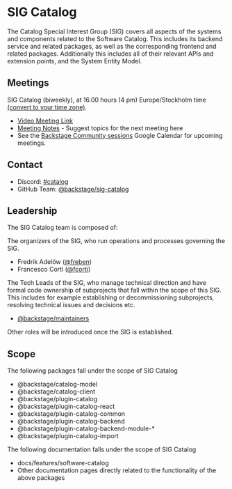 # SIG Catalog

The Catalog Special Interest Group (SIG) covers all aspects of the systems and components related to the Software Catalog. This includes its backend service and related packages, as well as the corresponding frontend and related packages. Additionally this includes all of their relevant APIs and extension points, and the System Entity Model.

## Meetings

SIG Catalog (biweekly), at 16.00 hours (4 pm) Europe/Stockholm time [(convert to your time zone)](https://dateful.com/convert/stockholm-sweden?t=16).

- [Video Meeting Link](https://meet.google.com/gge-nvsb-dxa)
- [Meeting Notes](https://docs.google.com/document/d/1xg57CDfX2R5jTGbbWANzifm2szEb664kuTwfEEvKgZU/edit?usp=sharing) - Suggest topics for the next meeting here
- See the [Backstage Community sessions](https://calendar.google.com/calendar/u/0?cid=Y19xdXA5Z2JobjlzcXB1YW82dHJ0dGQ4bWs1c0Bncm91cC5jYWxlbmRhci5nb29nbGUuY29t) Google Calendar for upcoming meetings.

## Contact

- Discord: [#catalog](https://discord.com/channels/687207715902193673/923144214580191282)
- GitHub Team: [@backstage/sig-catalog](https://github.com/orgs/backstage/teams/sig-catalog)

## Leadership

The SIG Catalog team is composed of:

The organizers of the SIG, who run operations and processes governing the SIG.

- Fredrik Adelöw ([@freben](https://github.com/freben))
- Francesco Corti ([@fcorti](https://github.com/fcorti))

The Tech Leads of the SIG, who manage technical direction and have formal code ownership of subprojects that fall within the scope of this SIG. This includes for example establishing or decommissioning subprojects, resolving technical issues and decisions etc.

- [@backstage/maintainers](https://github.com/backstage/backstage/blob/master/OWNERS.md#maintainers)

Other roles will be introduced once the SIG is established.

## Scope

The following packages fall under the scope of SIG Catalog

- @backstage/catalog-model
- @backstage/catalog-client
- @backstage/plugin-catalog
- @backstage/plugin-catalog-react
- @backstage/plugin-catalog-common
- @backstage/plugin-catalog-backend
- @backstage/plugin-catalog-backend-module-*
- @backstage/plugin-catalog-import

The following documentation falls under the scope of SIG Catalog

- docs/features/software-catalog
- Other documentation pages directly related to the functionality of the above packages
